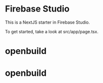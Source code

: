 # Firebase Studio

This is a NextJS starter in Firebase Studio.

To get started, take a look at src/app/page.tsx.
# openbuild
# openbuild
